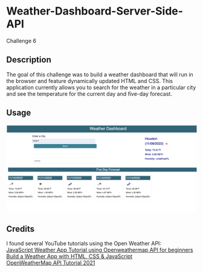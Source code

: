 # Weather-Dashboard-Server-Side-API
Challenge 6

## Description
The goal of this challenge was to build a weather dashboard that will run in the browser and feature dynamically updated HTML and CSS. This application currently allows you to search for the weather in a particular city and see the temperature for the current day and five-day forecast. 

## Usage 
![Weather Search](./assets/images/weathersearch.png)<br>

## Credits
I found several YouTube tutorials using the Open Weather API: <br>
[JavaScript Weather App Tutorial using Openweathermap API for beginners](https://www.youtube.com/watch?v=GXrDEA3SIOQ)<br>
[Build a Weather App with HTML, CSS & JavaScript](https://www.youtube.com/watch?v=WZNG8UomjSI)<br>
[OpenWeatherMap API Tutorial 2021](https://www.youtube.com/watch?v=nGVoHEZojiQ&t=1243s)<br>